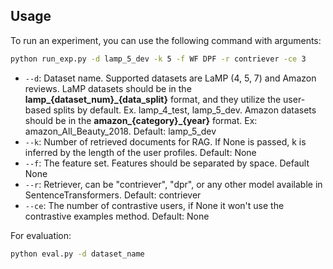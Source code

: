 ## Usage

To run an experiment, you can use the following command with arguments:

```bash
python run_exp.py -d lamp_5_dev -k 5 -f WF DPF -r contriever -ce 3
```

- `--d`: Dataset name. Supported datasets are LaMP (4, 5, 7) and Amazon reviews. LaMP datasets should be in the **lamp_{dataset_num}_{data_split}** format, and they utilize the user-based splits by default. Ex. lamp_4_test, lamp_5_dev. Amazon datasets should be in the **amazon_{category}_{year}** format. Ex: amazon_All_Beauty_2018. Default: lamp_5_dev
- `--k`: Number of retrieved documents for RAG. If None is passed, k is inferred by the length of the user profiles. Default: None
- `--f`: The feature set. Features should be separated by space. Default None
- `--r`: Retriever, can be "contriever", "dpr", or any other model available in SentenceTransformers. Default: contriever
- `--ce`: The number of contrastive users, if None it won't use the contrastive examples method. Default: None

For evaluation:

```bash
python eval.py -d dataset_name
```
